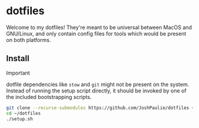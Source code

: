 # dotfiles
Welcome to my dotfiles! They're meant to be universal between MacOS and GNU/Linux, and only contain config files for tools which would be present on both platforms.

## Install
> [!IMPORTANT]
> dotfile dependencies like `stow` and `git` might not be present on the system. Instead of running the setup script directly, it should be invoked by one of the included bootstrapping scripts.

```sh
git clone --recurse-submodules https://github.com/JoshPaulie/dotfiles ~/dotfiles
cd ~/dotfiles
./setup.sh
```
